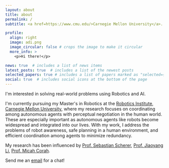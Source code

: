 ```yaml
---
layout: about
title: about
permalink: /
subtitle: <a href=https://www.cmu.edu/>Carnegie Mellon University</a>. <a href=https://www.google.com/maps/place/Pittsburgh,+PA/@40.431251,-80.1456465,11z/data=!3m1!4b1!4m6!3m5!1s0x8834f16f48068503:0x8df915a15aa21b34!8m2!3d40.4406248!4d-79.9958864!16zL20vMDY4cDI?entry=ttu>Pittsburgh</a>. <br> [Seeking PhD position]

profile:
  align: right
  image: adi.png
  image_circular: false # crops the image to make it circular
  more_info: >
    <p>Hi there!</p>

news: true  # includes a list of news items
latest_posts: true  # includes a list of the newest posts
selected_papers: true # includes a list of papers marked as "selected={true}"
social: true  # includes social icons at the bottom of the page
---
```


I'm interested in solving real-world problems using Robotics and AI.  

I'm currently pursuing my Master's in Robotics at the [Robotics Institute, Carnegie Mellon University](https://www.ri.cmu.edu/), where my research focuses on coordinating among autonomous agents with perceptual negotiation in the human world. These are especially important as autonomous agents like robots become widespread and integrated into our lives. With my work, I address the problems of robot awareness, safe planning in a human environment, and efficient coordination among agents to minimize redundancy.

My research has been influenced by [Prof. Sebastian Scherer](https://theairlab.org/team/sebastian/), [Prof. Jiaoyang Li](https://jiaoyangli.me/), [Prof. Micah Corah](https://www.micahcorah.com/). 

Send me an [email](mailto:rauniyar@cmu.edu) for a chat! 

<!-- Write your biography here. Tell the world about yourself. Link to your favorite [subreddit](http://reddit.com). You can put a picture in, too. The code is already in, just name your picture `prof_pic.jpg` and put it in the `img/` folder.

Put your address / P.O. box / other info right below your picture. You can also disable any of these elements by editing `profile` property of the YAML header of your `_pages/about.md`. Edit `_bibliography/papers.bib` and Jekyll will render your [publications page](/al-folio/publications/) automatically.

Link to your social media connections, too. This theme is set up to use [Font Awesome icons](https://fontawesome.com/) and [Academicons](https://jpswalsh.github.io/academicons/), like the ones below. Add your Facebook, Twitter, LinkedIn, Google Scholar, or just disable all of them. -->